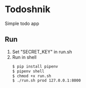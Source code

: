 # Todoshnik
Simple todo app

## Run
1. Set "SECRET_KEY" in run.sh 
2. Run in shell
    ```bash
    $ pip install pipenv
    $ pipenv shell
    $ chmod +x run.sh
    $ ./run.sh prod 127.0.0.1:8000
    ```
